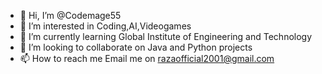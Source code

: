 - 👋 Hi, I’m @Codemage55
- 👀 I’m interested in Coding,AI,Videogames
- 🌱 I’m currently learning Global Institute of Engineering and Technology
- 💞️ I’m looking to collaborate on Java and Python projects
- 📫 How to reach me Email me on razaofficial2001@gmail.com

<!---
Codemage55/Codemage55 is a ✨ special ✨ repository because its `README.md` (this file) appears on your GitHub profile.
You can click the Preview link to take a look at your changes.
--->
